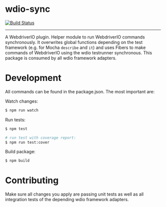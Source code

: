 wdio-sync
=========

[![Build Status](https://travis-ci.org/webdriverio-boneyard/wdio-sync.svg?branch=master)](https://travis-ci.org/webdriverio/wdio-sync)

***

A WebdriverIO plugin. Helper module to run WebdriverIO commands synchronously. It overwrites global functions depending on the test framework (e.g. for Mocha `describe` and `it`) and uses Fibers to make commands of WebdriverIO using the wdio testrunner synchronous. This package is consumed by all wdio framework adapters.

# Development

All commands can be found in the package.json. The most important are:

Watch changes:

```sh
$ npm run watch
```

Run tests:

```sh
$ npm test

# run test with coverage report:
$ npm run test:cover
```

Build package:

```sh
$ npm build
```

# Contributing

Make sure all changes you apply are passing unit tests as well as all integration tests of the depending wdio framework adapters.
